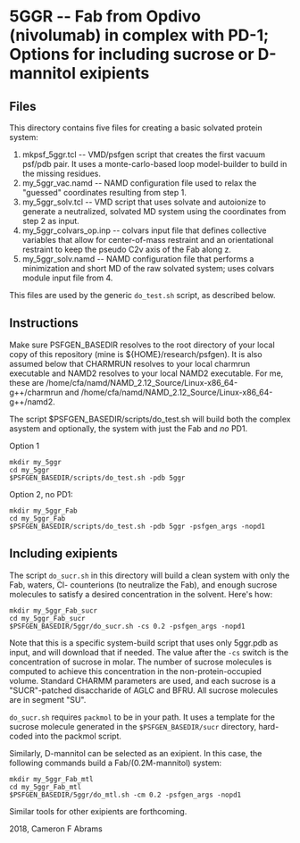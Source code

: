 # 5GGR -- Fab from Opdivo (nivolumab) in complex with PD-1; Options for including sucrose or D-mannitol exipients

## Files

This directory contains five files for creating a basic solvated protein system:
1. mkpsf_5ggr.tcl -- VMD/psfgen script that creates the first vacuum psf/pdb pair.  It uses a monte-carlo-based loop model-builder to build in the missing residues. 
2. my_5ggr_vac.namd -- NAMD configuration file used to relax the "guessed" coordinates resulting from step 1.
3. my_5ggr_solv.tcl -- VMD script that uses solvate and autoionize to generate a neutralized, solvated MD system using the coordinates from step 2 as input.
4. my_5ggr_colvars_op.inp -- colvars input file that defines collective variables that allow for center-of-mass restraint and an orientational restraint to keep the pseudo C2v axis of the Fab along z.
5. my_5ggr_solv.namd -- NAMD configuration file that performs a minimization and short MD of the raw solvated system; uses colvars module input file from 4.

This files are used by the generic `do_test.sh` script, as described below.

## Instructions

Make sure PSFGEN_BASEDIR resolves to the root directory of your local copy of this repository (mine is ${HOME}/research/psfgen).  It is also assumed below that CHARMRUN resolves to your local charmrun executable and NAMD2 resolves to your local NAMD2 executable.  For me, these are /home/cfa/namd/NAMD_2.12_Source/Linux-x86_64-g++/charmrun and /home/cfa/namd/NAMD_2.12_Source/Linux-x86_64-g++/namd2.

The script $PSFGEN_BASEDIR/scripts/do_test.sh will build both the complex asystem and optionally, the system with just the Fab and *no* PD1.  

Option 1

```
mkdir my_5ggr
cd my_5ggr
$PSFGEN_BASEDIR/scripts/do_test.sh -pdb 5ggr
```

Option 2, no PD1:

```
mkdir my_5ggr_Fab
cd my_5ggr_Fab
$PSFGEN_BASEDIR/scripts/do_test.sh -pdb 5ggr -psfgen_args -nopd1
```

## Including exipients

The script `do_sucr.sh` in this directory will build a clean system with only the Fab, waters, Cl- counterions (to neutralize the Fab), and enough sucrose molecules to satisfy a desired concentration in the solvent.  Here's how:

```
mkdir my_5ggr_Fab_sucr
cd my_5ggr_Fab_sucr
$PSFGEN_BASEDIR/5ggr/do_sucr.sh -cs 0.2 -psfgen_args -nopd1
```

Note that this is a specific system-build script that uses only 5ggr.pdb as input, and will download that if needed.
The value after the `-cs` switch is the concentration of sucrose in molar.  The number of sucrose molecules is computed to achieve this concentration in the non-protein-occupied volume.  Standard CHARMM parameters are used, and each sucrose is a "SUCR"-patched disaccharide of AGLC and BFRU.  All sucrose molecules are in segment "SU".

`do_sucr.sh` requires `packmol` to be in your path.  It uses a template for the sucrose molecule generated in the `$PSFGEN_BASEDIR/sucr` directory, hard-coded into the packmol script.

Similarly, D-mannitol can be selected as an exipient.  In this case, the following commands build a Fab/(0.2M-mannitol) system:
```
mkdir my_5ggr_Fab_mtl
cd my_5ggr_Fab_mtl
$PSFGEN_BASEDIR/5ggr/do_mtl.sh -cm 0.2 -psfgen_args -nopd1
```

Similar tools for other exipients are forthcoming.

2018, Cameron F Abrams
